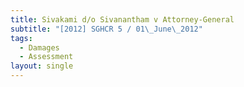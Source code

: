 ```yaml
---
title: Sivakami d/o Sivanantham v Attorney-General
subtitle: "[2012] SGHCR 5 / 01\_June\_2012"
tags:
  - Damages
  - Assessment
layout: single
---
```


